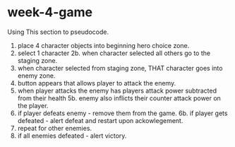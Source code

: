# week-4-game
Using This section to pseudocode.

1. place 4 character objects into beginning hero choice zone.
2. select 1 character
    2b. when character selected all others go to the staging zone.
3. when character selected from staging zone, THAT character goes into enemy zone.
4. button appears that allows player to attack the enemy.
5. when player attacks the enemy has players attack power subtracted from their health
    5b. enemy also inflicts their counter attack power on the player.
6. if player defeats enemy - remove them from the game.
    6b. if player gets defeated - alert defeat and restart upon ackowlegement. 
7. repeat for other enemies.
8. if all enemies defeated - alert victory.
